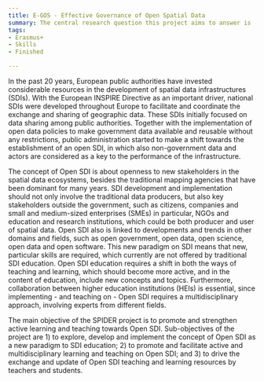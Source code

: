 ```yaml
---
title: E-GOS - Effective Governance of Open Spatial Data
summary: The central research question this project aims to answer is 'what is the impact of different models for governing open spatial data on the performance of open spatial data policies in Europe?'. To answer this question, a case study approach was implemented, analysing two countries that are among the leading open data countries in the world, the Netherlands and the United Kingdom 
tags:
- Erasmus+
- Skills
- Finished

---
```


In the past 20 years, European public authorities have invested considerable resources in the development of spatial data infrastructures (SDIs). With the European INSPIRE Directive as an important driver, national SDIs were developed throughout Europe to facilitate and coordinate the exchange and sharing of geographic data. These SDIs initially focused on data sharing among public authorities. Together with the implementation of open data policies to make government data available and reusable without any restrictions, public administration started to make a shift towards the establishment of an open SDI, in which also non-government data and actors are considered as a key to the performance of the infrastructure.

The concept of Open SDI is about openness to new stakeholders in the spatial data ecosystems, besides the traditional mapping agencies that have been dominant for many years. SDI development and implementation should not only involve the traditional data producers, but also key stakeholders outside the government, such as citizens, companies and small and medium-sized enterprises (SMEs) in particular, NGOs and education and research institutions, which could be both producer and user of spatial data. Open SDI also is linked to developments and trends in other domains and fields, such as open government, open data, open science, open data and open software. This new paradigm on SDI means that new, particular skills are required, which currently are not offered by traditional SDI education. Open SDI education requires a shift in both the ways of teaching and learning, which should become more active, and in the content of education, include new concepts and topics. Furthermore, collaboration between higher education institutions (HEIs) is essential, since implementing - and teaching on - Open SDI requires a multidisciplinary approach, involving experts from different fields.

The main objective of the SPIDER project is to promote and strengthen active learning and teaching towards Open SDI. Sub-objectives of the project are 1) to explore, develop and implement the concept of Open SDI as a new paradigm to SDI education; 2) to promote and facilitate active and multidisciplinary learning and teaching on Open SDI; and 3) to drive the exchange and update of Open SDI teaching and learning resources by teachers and students.
